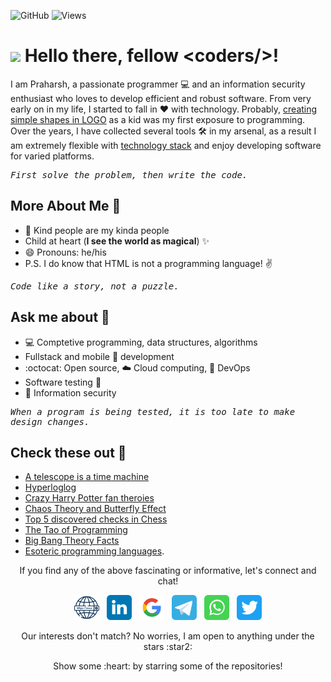![GitHub](https://img.shields.io/github/license/Thomas-George-T/Thomas-George-T?style=flat)
![Views](https://views.whatilearened.today/views/github/praharshjain/praharshjain.svg?cache=remove)

<h1><img src="https://emojis.slackmojis.com/emojis/images/1531849430/4246/blob-sunglasses.gif?1531849430" width="30"/> Hello there, fellow &lt;coders/&gt;!</h1>

I am Praharsh, a passionate programmer :computer: and an information security enthusiast who loves to develop efficient and robust software. From very early on in my life, I started to fall in :heart: with technology. Probably, [creating simple shapes in LOGO](http://www.nongnu.org/lafontaine/en/xampels.html) as a kid was my first exposure to programming.  
Over the years, I have collected several tools 🛠 in my arsenal, as a result I am extremely flexible with [technology stack](https://praharsh.tech/#resume) and enjoy developing software for varied platforms.

_<pre>First solve the problem, then write the code.</pre>_

## More About Me :information_desk_person:

- :purple_heart: Kind people are my kinda people
- Child at heart (**I see the world as magical**) :sparkles:
- 😄 Pronouns: he/his
- P.S. I do know that HTML is not a programming language! :v:

_<pre>Code like a story, not a puzzle.</pre>_

## Ask me about :speech_balloon:

- :computer: Comptetive programming, data structures, algorithms
- Fullstack and mobile :iphone: development
- :octocat: Open source, :cloud: Cloud computing, :rocket: DevOps
- Software testing :hammer:
- :closed_lock_with_key: Information security

_<pre>When a program is being tested, it is too late to make design changes.</pre>_

## Check these out :eyes:

- [A telescope is a time machine](https://www.examiner.com.au/story/4228844/a-telescope-is-really-a-time-machine/)
- [Hyperloglog](https://odino.org/my-favorite-data-structure-hyperloglog/)
- [Crazy Harry Potter fan theroies](https://screenrant.com/harry-potter-fan-theories-possibly-true/)
- [Chaos Theory and Butterfly Effect](https://theconversation.com/explainer-what-is-chaos-theory-10620)
- [Top 5 discovered checks in Chess](https://www.youtube.com/watch?v=fxHZl3SSEB4)
- [The Tao of Programming](https://www.mit.edu/~xela/tao.html)
- [Big Bang Theory Facts](https://www.digitalspy.com/tv/ustv/a649499/bazinga-21-awesome-facts-you-might-not-know-about-the-big-bang-theory/)
- [Esoteric programming languages](https://esolangs.org/wiki/Esoteric_programming_language). 
 
 
<p align="center">If you find any of the above fascinating or informative, let's connect and chat!</p>
<p align="center">
    <a href="https://praharsh.tech"><img alt="Website" src="https://github.com/praharshjain/praharshjain/blob/master/images/website.svg" width="40px"></a> &nbsp; 
  <a href="https://www.linkedin.com/in/praharshjain/"><img alt="LinkedIn" src="https://github.com/praharshjain/praharshjain/blob/master/images/linkedin.svg" width="40px"></a> &nbsp; 
  <a href="mailto:praharshsamria@gmail.com"><img alt="Gmail" src="https://github.com/praharshjain/praharshjain/blob/master/images/google.svg" width="40px"></a> &nbsp;  
  <a href="https://t.me/praharshjain"><img alt="Telegram" src="https://github.com/praharshjain/praharshjain/blob/master/images/telegram.svg" width="40px"></a> &nbsp; 
  <a href="https://api.whatsapp.com/send?phone=+919993696703"><img alt="Whatsapp" src="https://github.com/praharshjain/praharshjain/blob/master/images/whatsapp.svg" width="40px"></a> &nbsp; 
  <a href="https://twitter.com/praharshjain"><img alt="Twitter" src="https://github.com/praharshjain/praharshjain/blob/master/images/twitter.svg" width="40px"></a>
</p>
<p align="center">Our interests don't match? No worries, I am open to anything under the stars :star2:</p>
<p align="center">Show some :heart: by starring some of the repositories!</p>

<!--
## Time for some stats :bar_chart:

[![Github stats](https://github-readme-stats.vercel.app/api?username=praharshjain&hide=contribs&show_icons=true)](https://github.com/praharshjain)

[![Top Langs](https://github-readme-stats.vercel.app/api/top-langs/?username=praharshjain&hide=html)](https://github.com/praharshjain)

[![ReadMe Card](https://github-readme-stats.vercel.app/api/pin/?username=praharshjain&repo=chucknorris-chrome-extension)](https://github.com/praharshjain/chucknorris-chrome-extension)
[![ReadMe Card](https://github-readme-stats.vercel.app/api/pin/?username=praharshjain&repo=shrinkr)](https://github.com/praharshjain/shrinkr)
_<pre>Though a program be but three lines long, someday it will have to be maintained.</pre>_
-->
